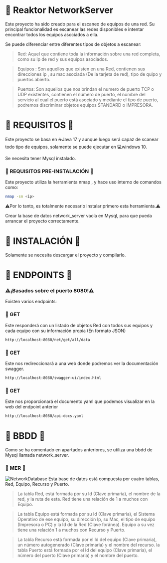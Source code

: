 # 🚩 Reaktor NetworkServer
Este proyecto ha sido creado para el escaneo de equipos de una red.
Su principal funcionalidad es escanear las redes disponibles e intentar encontrar todos los equipos asociados a ella.

Se puede diferenciar entre diferentes tipos de objetos a escanear:
> Red: Aquel que contiene toda la información sobre una red completa, como su Ip de red y sus equipos asociados.

> Equipos : Son aquellos que existen en una Red, contienen sus direcciones ip , su mac asociada (De la tarjeta de red), tipo de quipo y puertos abierto.

> Puertos: Son aquellos que nos brindan el numero de puerto TCP o UDP existentes, contienen el número de puerto, el nombre del servicio al cual el puerto está asociado y mediante el tipo de puerto, podremos discriminar objetos equipos STANDARD o IMPRESORA.

# 📃 REQUISITOS 📃
Este proyecto se basa en ☕Java 17 y aunque luego será capaz de scanear todo tipo de equipos, solamente se puede ejecutar en 💻windows 10.

Se necesita tener Mysql instalado.

### 📇 REQUISITOS PRE-INSTALACIÓN 📇
Este proyecto utiliza la herramienta nmap , y hace uso interno de comandos como:
```bash
nmap -sn <ip>
```
⚠️Por lo tanto, es totalmente necesario instalar primero esta herramienta.⚠️

Crear la base de datos network_server vacía en Mysql, para que pueda arrancar el proyecto correctamente.

# 🔨 INSTALACIÓN 🔨
Solamente se necesita descargar el proyecto y compilarlo.

# 🔌 ENDPOINTS 🔌
### ⚠️¡Basados sobre el puerto 8080!⚠️
Existen varios endpoints:

### 📗 GET
Este responderá con un listado de objetos Red con todos sus equipos y cada equipo con su información propia (En formato JSON)
```bash
http://localhost:8080/net/get/all/data
```
### 📗 GET
Este nos redireccionará a una web donde podremos ver la documentación swagger.
```bash
http://localhost:8080/swagger-ui/index.html
```
### 📗 GET
Este nos proporcionará el documento yaml que podemos visualizar en la web del endpoint anterior
```bash
http://localhost:8080/api-docs.yaml
```
# 🏦 BBDD 🏦
Como se ha comentado en apartados anteriores, se utiliza una bbdd de Mysql llamada network_server.
### 🔰 MER 🔰
![NetworkDatabase](https://github.com/IESJandula/Reaktor_NetworkServer/assets/120125881/21639192-5e76-4c4b-a2d6-59cc0ed4b890)
Esta base de datos está compuesta por cuatro tablas, Red, Equipo, Recurso y Puerto.

>La tabla Red, está formada por su Id (Clave primaria), el nombre de la red, y la ruta de esta.
>Red tiene una relación de 1 a muchos con Equipo.

>La tabla Equipo está formada por su Id (Clave primaria), el Sistema Operativo de ese equipo, su dirección Ip, su Mac, el tipo de equipo (Impresora o PC) y la Id de la Red (Clave foránea).
>Equipo a su vez tiene una relación 1 a muchos con Recurso y Puerto.

>La tabla Recurso está formada por el Id del equipo (Clave primaria), un número autogenerado (Clave primaria) y el nombre del recurso.
>la tabla Puerto está formada por el Id del equipo (Clave primaria), el número del puerto (Clave primaria) y el nombre del puerto.

